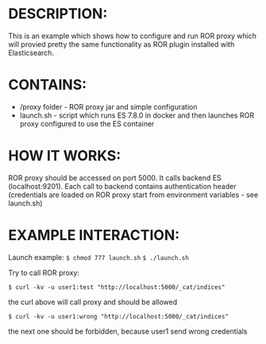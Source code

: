 # DESCRIPTION:

This is an example which shows how to configure and run ROR proxy which will provied pretty the same functionality as ROR plugin installed with Elasticsearch.

# CONTAINS:

* /proxy folder - ROR proxy jar and simple configuration
* launch.sh - script which runs ES 7.8.0 in docker and then launches ROR proxy configured to use the ES container

# HOW IT WORKS:

ROR proxy should be accessed on port 5000. It calls backend ES (localhost:9201). Each call to backend contains authentication header (credentials are loaded on ROR proxy start from environment variables - see launch.sh)

# EXAMPLE INTERACTION:

Launch example:
`$ chmod 777 launch.sh`
`$ ./launch.sh`

Try to call  ROR proxy:

`$ curl -kv -u user1:test "http://localhost:5000/_cat/indices"` 

the curl above will call proxy and should be allowed

`$ curl -kv -u user1:wrong "http://localhost:5000/_cat/indices"`

the next one should be forbidden, because user1 send wrong credentials
